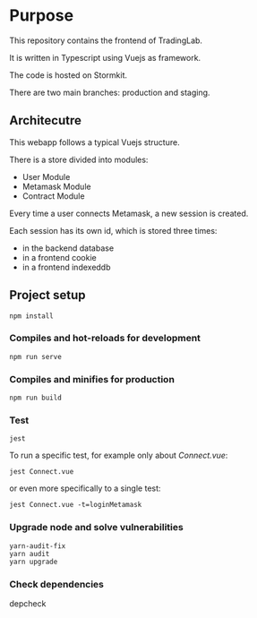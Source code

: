 # Purpose
This repository contains the frontend of TradingLab.

It is written in Typescript using Vuejs as framework.

The code is hosted on Stormkit.

There are two main branches: production and staging.

## Architecutre

This webapp follows a typical Vuejs structure.

There is a store divided into modules:
- User Module
- Metamask Module
- Contract Module

Every time a user connects Metamask, a new session is created. 

Each session has its own id, which is stored three times:
- in the backend database
- in a frontend cookie
- in a frontend indexeddb

## Project setup
```
npm install
```

### Compiles and hot-reloads for development
```
npm run serve
```
### Compiles and minifies for production
```
npm run build
```

### Test
```
jest
```

To run a specific test, for example only about *Connect.vue*:
```
jest Connect.vue
``` 

or even more specifically to a single test:
```
jest Connect.vue -t=loginMetamask
``` 

### Upgrade node and solve vulnerabilities

``` 
yarn-audit-fix
yarn audit
yarn upgrade
```

### Check dependencies

depcheck
